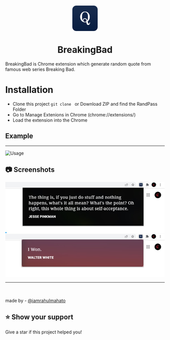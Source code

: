 <p align="center">
    <img alt="" height="80" src="./img/qh.png">
  </a>
</p>

<h1 align="center">BreakingBad</h1>

 BreakingBad is Chrome extension which generate random quote from famous web series Breaking Bad.


# Installation

- Clone this project `git clone ` or Download ZIP and find the RandPass Folder
- Go to Manage Extenions in Chrome (chrome://extensions/)
- Load the extension into the Chrome


## Example
***
![Usage](./img/demo1.gif)


## 📷 Screenshots

![ss1](./img/ss11.jpg)
![ss2](./img/ss12.jpg)

*** 
<br><br>
made by - [@iamrahulmahato](https://github.com/iamrahulmahato)

## ⭐️ Show your support

Give a star if this project helped you!